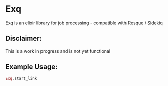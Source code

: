 # Exq

Exq is an elixir library for job processing - compatible with Resque / Sidekiq

## Disclaimer:
This is a work in progress and is not yet functional


## Example Usage:

```elixir
Exq.start_link
```
